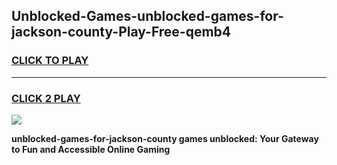 
## Unblocked-Games-unblocked-games-for-jackson-county-Play-Free-qemb4
<h3>
<a href="https://premium76.site?title=unblocked-games-for-jackson-county&ref=18A1">CLICK TO PLAY</a></h3>
<hr>

<h3>
<a href="https://premium76.site?title=unblocked-games-for-jackson-county&ref=18A1">CLICK 2 PLAY</a>
  
</h3>

<a href="https://premium76.site?title=unblocked-games-for-jackson-county&ref=18A1"><img src="https://clearcache.store/games.png"></a>


**unblocked-games-for-jackson-county games unblocked: Your Gateway to Fun and Accessible Online Gaming**
